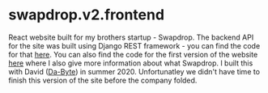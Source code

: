 # swapdrop.v2.frontend


React website built for my brothers startup - Swapdrop. The backend API for the site was built using Django REST framework - you can find the code for that [here](https://github.com/lukasmyth96/swapdrop.v2.backend). You can also find the code for the first version of the website [here](https://github.com/lukasmyth96/SWAPDROP) where I also give more information about what Swapdrop. I built this with David ([Da-Byte](https://github.com/Da-byte)) in summer 2020. Unfortunatley we didn't have time to finish this version of the site before the company folded.  


